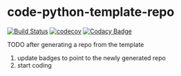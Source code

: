 # code-python-template-repo

[![Build Status](https://travis-ci.org/masterbranch-io/code-python-template-repo.svg?branch=master)](https://travis-ci.org/masterbranch-io/code-python-template-repo)
[![codecov](https://codecov.io/gh/masterbranch-io/code-python-template-repo/branch/master/graph/badge.svg)](https://codecov.io/gh/masterbranch-io/code-python-template-repo)
[![Codacy Badge](https://api.codacy.com/project/badge/Grade/99d764fe6586436f82d34c8686405844)](https://www.codacy.com/gh/masterbranch-io/code-python-template-repo?utm_source=github.com&amp;utm_medium=referral&amp;utm_content=masterbranch-io/code-python-template-repo&amp;utm_campaign=Badge_Grade)

TODO after generating a repo from the template

1. update badges to point to the newly generated repo
1. start coding
